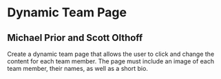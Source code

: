 # Dynamic Team Page
## Michael Prior and Scott Olthoff
Create a dynamic team page that allows the user to click and change the content for each team member. The page must include an image of each team member, their names, as well as a short bio.

